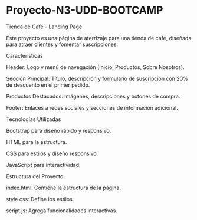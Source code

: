 # Proyecto-N3-UDD-BOOTCAMP
Tienda de Café - Landing Page

Este proyecto es una página de aterrizaje para una tienda de café, diseñada para atraer clientes y fomentar suscripciones.

Características

Header: Logo y menú de navegación (Inicio, Productos, Sobre Nosotros).

Sección Principal: Título, descripción y formulario de suscripción con 20% de descuento en el primer pedido.

Productos Destacados: Imágenes, descripciones y botones de compra.

Footer: Enlaces a redes sociales y secciones de información adicional.

Tecnologías Utilizadas

Bootstrap para diseño rápido y responsivo.

HTML para la estructura.

CSS para estilos y diseño responsivo.

JavaScript para interactividad.

Estructura del Proyecto

index.html: Contiene la estructura de la página.

style.css: Define los estilos.

script.js: Agrega funcionalidades interactivas.
